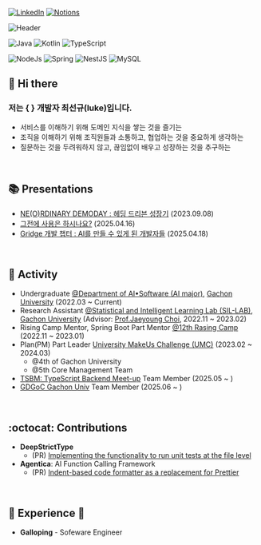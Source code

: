 [![LinkedIn](https://img.shields.io/badge/LinkedIn-0077b5?style=flat-square&logo=linkedin&logoColor=white)](https://www.linkedin.com/in/sunkyu-choi-59466527b/)
[![Notions](https://img.shields.io/badge/PORTFOLIO(Korean)-000000?style=flat-square&logo=Notion&logoColor=white)](https://fascinated-carp-209.notion.site/SunKyu-Choi-s-PORTFOLIO-5acffd634cc6426280b9e8bf2861b0bd?pvs=4)


![Header](https://capsule-render.vercel.app/api?type=waving&height=250&color=gradient&text=Luke&reversal=false&textBg=false&descAlign=21&descAlignY=74&fontAlignY=40&animation=fadeIn)

![Java](https://img.shields.io/badge/%20JAVA%20-FF9A00?style=flat-square&logo=&logoColor=white)
![Kotlin](https://img.shields.io/badge/%20Kotlin%20-7F52FF?style=flat-square&logo=Kotlin&logoColor=white)
![TypeScript](https://img.shields.io/badge/%20TypeScript%20-3178C6?style=flat-square&logo=TypeScript&logoColor=white)


![NodeJs](https://img.shields.io/badge/NodeJs-5FA04E?style=flat-square&logo=nodedotjs&logoColor=white)
![Spring](https://img.shields.io/badge/Spring-6DB33F?style=flat-square&logo=Spring&logoColor=white)
![NestJS](https://img.shields.io/badge/NestJs-E0234E?style=flat-square&logo=nestjs&logoColor=white)
![MySQL](https://img.shields.io/badge/MySQL-4479A1?style=flat-square&logo=MySQL&logoColor=white)



## 👋 Hi there

### 저는 { } 개발자 최선규(luke)입니다.
- 서비스를 이해하기 위해 도메인 지식을 쌓는 것을 즐기는
- 조직을 이해하기 위해 조직원들과 소통하고, 협업하는 것을 중요하게 생각하는
- 질문하는 것을 두려워하지 않고, 끊임없이 배우고 성장하는 것을 추구하는

</br>

## 📚 Presentations

- [NE(O)RDINARY DEMODAY : 헤딩 드리븐 성장기](https://demoday.neordinary.co.kr/) (2023.09.08)
- [그전에 사용은 하시나요?](https://gdg.community.dev/events/details/google-gdg-on-campus-gachon-university-seongnam-south-korea-presents-24-25-7th-connect-session/) (2025.04.16)
- [Gridge 개발 챕터 : AI를 만들 수 있게 된 개발자들](https://tech.neordinary.co.kr/ai를-만들-수-있게-된-개발자들-ed277603584f) (2025.04.18)

</br>

## 📌 Activity

- Undergraduate [@Department of AI•Software (AI major)](https://sw.gachon.ac.kr/cms/), [Gachon University](https://www.gachon.ac.kr/kor/index.do) (2022.03 ~ Current)
- Research Assistant [@Statistical and Intelligent Learning Lab (SIL-LAB)](https://sites.google.com/view/jaeyoungchoi/home), [Gachon University](https://www.gachon.ac.kr/kor/index.do) (Advisor: [Prof.Jaeyoung Choi](https://sites.google.com/view/jaeyoungchoi/people/faculty?authuser=0), 2022.11 ~ 2023.02)
- Rising Camp Mentor, Spring Boot Part Mentor [@12th Rasing Camp](https://risingcamp.com/) (2022.11 ~ 2023.01)
- Plan(PM) Part Leader [University MakeUs Challenge (UMC)](https://www.makeus.in/umc) (2023.02 ~ 2024.03)
  - @4th of Gachon University
  - @5th Core Management Team
- [TSBM: TypeScript Backend Meet-up](https://github.com/ts-backend-meetup-ts/meetup) Team Member (2025.05 ~ )
- [GDGoC Gachon Univ](https://gdg.community.dev/gdg-on-campus-gachon-university-seongnam-south-korea/) Team Member (2025.06 ~ )

</br>

## :octocat: Contributions

- **DeepStrictType**
  - (PR) [Implementing the functionality to run unit tests at the file level](https://github.com/kakasoo/DeepStrictTypes/pull/8)
- **Agentica**: AI Function Calling Framework
  - (PR) [Indent-based code formatter as a replacement for Prettier](https://github.com/wrtnlabs/agentica/pull/454)

</br>

## 💼 Experience 💼

- **Galloping** - Sofeware Engineer
